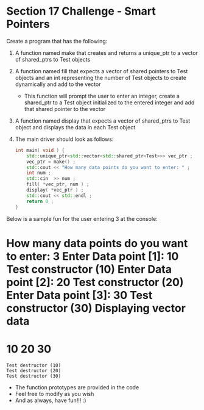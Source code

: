 # Section 17 Challenge - Smart Pointers

Create a program that has the following:

1. A function named make that creates and returns a unique_ptr to a vector of shared_ptrs to Test objects
2. A function named fill that expects a vector of shared pointers to Test objects and an int
   representing the number of Test objects to create dynamically and add to the vector
	- This function will prompt the user to enter an integer, create a shared_ptr to a Test object
	  initialized to the entered integer and add that shared pointer to the vector
3. A function named display that expects a vector of shared_ptrs to Test object and displays the
   data in each Test object
4. The main driver should look as follows:

	```cpp
	int main( void ) {
		std::unique_ptr<std::vector<std::shared_ptr<Test>>> vec_ptr ;
		vec_ptr = make() ;
		std::cout << "How many data points do you want to enter: " ;
		int num ;
		std::cin  >> num ;
		fill( *vec_ptr, num ) ;
		display( *vec_ptr ) ;
		std::cout << std::endl ;
		return 0 ;
	}
	```

Below is a sample fun for the user entering 3 at the console:

How many data points do you want to enter: 3
Enter Data point [1]: 10
	Test constructor (10)
Enter Data point [2]: 20
	Test constructor (20)
Enter Data point [3]: 30
	Test constructor (30)
Displaying vector data
====================
10
20
30
====================
	Test destructor (10)
	Test destructor (20)
	Test destructor (30)
	
- The function prototypes are provided in the code
- Feel free to modify as you wish
- And as always, have fun!!! :)
